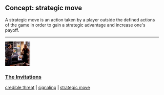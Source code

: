 ## Concept: strategic move

A strategic move is an action taken by a player outside the defined actions of the game in order to gain a strategic advantage and increase one's payoff.

<hr>
<div class="clip-listing">
<img src="media/icons/invitations.jpg" alt="The Invitations icon">

### [The Invitations](/clip/77/)

[credible threat](/concept/credible-threat/) | [signaling](/concept/signaling/) | [strategic move](/concept/strategic-move/)
</div>

